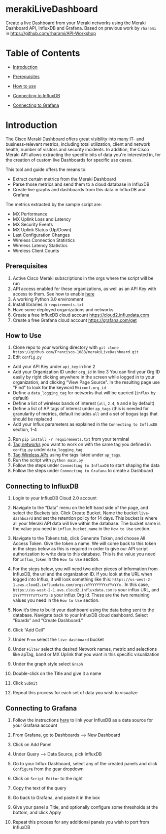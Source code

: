 # merakiLiveDashboard
Create a live Dashboard from your Meraki networks using the Meraki Dashboard API, InfluxDB and Grafana. Based on previous work by `rharami` in https://github.com/rharami/API-Workshop

# Table of Contents

* [Introduction](#intro)

* [Prerequisites](#prereq)

* [How to use](#howtouse)

* [Connecting to InfluxDB](#influxdb)

* [Connecting to Grafana](#grafana)

<a id="intro"></a>

# Introduction

The Cisco Meraki Dashboard offers great visibility into many IT- and business-relevant metrics, including total utilization, client and network health, number of visitors and security incidents. In addition, the Cisco Meraki API allows extracting the specific bits of data you're interested in, for the creation of custom live Dashboards for specific use cases.

This tool and guide offers the means to:
* Extract certain metrics from the Meraki Dashboard
* Parse those metrics and send them to a cloud database in InfluxDB
* Create live graphs and dashboards from this data in InfluxDB and Grafana

The metrics extracted by the sample script are:
* MX Performance
* MX Uplink Loss and Latency
* MX Security Events
* MX Uplink Status (Up/Down)
* Last Configuration Changes
* Wireless Connection Statistics
* Wireless Latency Statistics
* Wireless Client Counts

<a id="prereq"></a>

## Prerequisites

1. Active Cisco Meraki subscriptions in the orgs where the script will be run
2. API access enabled for these organizations, as well as an API Key with access to them. See how to enable [here](https://documentation.meraki.com/General_Administration/Other_Topics/Cisco_Meraki_Dashboard_API)
3. A working Python 3.0 environment
4. Install libraries in `requirements.txt`
5. Have some deployed organizations and networks
6. Create a free InfluxDB cloud account https://cloud2.influxdata.com
7. Create a free Grafana cloud account https://grafana.com/get

<a id="howtouse"></a>

## How to Use

1. Clone repo to your working directory with `git clone https://github.com/Francisco-1088/merakiLiveDashboard.git`
2. Edit `config.py`
* Add your API Key under `api_key` in line 2
* Add your Organization ID under `org_id` in line 3
You can find your Org ID easily by right clicking anywhere in the screen while logged in to your organization, and clicking "View Page Source". In the resulting page use "Find" to look for the keyword `Mkiconf.org_id`
* Define a `data_logging_tag` for networks that will be queried (`influx` by default)
* Define a list of wireless bands of interest (`all`, `2.4`, `5` and `6` by default)
* Define a list of AP tags of interest under `ap_tags` (this is needed for granularity of metrics, default includes `all` and a set of bogus tags that should be replaced
* Add your Influx parameters as explained in the `Connecting to InfluxDB` section, 1-4

3. Run `pip install -r requirements.txt` from your terminal
4. [Tag networks](https://documentation.meraki.com/General_Administration/Organizations_and_Networks/Organization_Menu/Manage_Tags) you want to work on with the same tag you defined in `config.py` under `data_logging_tag`. 
5. [Tag Wireless APs](https://documentation.meraki.com/MR/Monitoring_and_Reporting/Using_Tags_to_Manage_MR_Access_Points#Tagging_APs) using the tags listed under `ap_tags`.
6. Run the script with `python main.py`
7. Follow the steps under `Connecting to InfluxDB` to start shaping the data
8. Follow the steps under `Connecting to Grafana` to create a Dashboard

<a name="influxdb"></a>

## Connecting to InfluxDB

1. Login to your InfluxDB Cloud 2.0 account

2. Navigate to the “Data” menu on the left hand side of the page, and select the Buckets tab. Click Create Bucket. Name the bucket `live-dashboard` and set the retention policy for 14 days. This bucket is where all your Meraki API data will live within the database. The bucket name is the value you need in `influx_bucket_name` in the `How to Use` section.

3. Navigate to the Tokens tab, click Generate Token, and choose All Access Token. Give the token a name. We will come back to this token in the steps below as this is required in order to give our API script authorization to write data to this database. This is the value you need for `influx_token` in the `How to Use` section.

4. For the steps below, you will need two other pieces of information from InfluxDB, the url and the organization ID. If you look at the URL when logged into Influx, it will look something like this: `https://us-west-2-1.aws.cloud2.influxdata.com/orgs/xYYYYYYYYxYYxYYx` . In this case, `https://us-west-2-1.aws.cloud2.influxdata.com` is your influx URL, and `xYYYYYYYYxYYxYYx` is your influx Org id. These are the two remaining values you need in the `How to Use` section.

5. Now it’s time to build your dashboard using the data being sent to the database. Navigate back to your InfluxDB cloud dashboard. Select “Boards” and “Create Dashboard.” 

6. Click “Add Cell”

7. Under `From` select the `live-dashboard` bucket

8. Under `Filter` select the desired Network names, metric and selections like apTag, band or MX Uplink that you want in this specific visualization

9. Under the graph style select `Graph`

10. Double-click on the Title and give it a name

11. Click `Submit`

12. Repeat this process for each set of data you wish to visualize

<a name="grafana"></a>

## Connecting to Grafana

1. Follow the instructions [here](https://docs.influxdata.com/influxdb/cloud/tools/grafana/) to link your InfluxDB as a data source for your Grafana account

2. From Grafana, go to Dashboards --> New Dashboard

3. Click on Add Panel

4. Under Query --> Data Source, pick InfluxDB

5. Go to your Influx Dashboard, select any of the created panels and click `Configure` from the gear dropdown

6. Click on `Script Editor` to the right

7. Copy the text of the query

8. Go back to Grafana, and paste it in the box

9. Give your panel a Title, and optionally configure some thresholds at the bottom, and click Apply

10. Repeat this process for any additional panels you wish to port from InfluxDB

